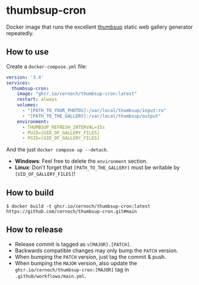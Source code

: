 # thumbsup-cron

Docker image that runs the excellent
[thumbsup](https://github.com/thumbsup/thumbsup)
static web gallery generator repeatedly. 

## How to use

Create a `docker-compose.yml` file:

```yml
version: '3.4'
services:
  thumbsup-cron:
    image: "ghcr.io/cernoch/thumbsup-cron:latest"
    restart: always
    volumes:
      - "[PATH_TO_YOUR_PHOTOS]:/var/local/thumbsup/input:ro"
      - "[PATH_TO_THE_GALLERY]:/var/local/thumbsup/output"
    environment:
      - THUMBSUP_REFRESH_INTERVAL=15s
      - PUID=[UID_OF_GALLERY_FILES]
      - PGID=[GID_OF_GALLERY_FILES]
```

And the just `docker compose up --detach`.

- **Windows**: Feel free to delete the `environment` section.
- **Linux**: Don't forget that `[PATH_TO_THE_GALLERY]` must be writable by `[UID_OF_GALLERY_FILES]`!


## How to build

```
$ docker build -t ghcr.io/cernoch/thumbsup-cron:latest https://github.com/cernoch/thumbsup-cron.git#main
```


## How to release

- Release commit is tagged as `v[MAJOR].[PATCH]`.
- Backwards compatible changes may only bump the `PATCH` version.
- When bumping the `PATCH` version, just tag the commit & push.
- When bumping the `MAJOR` version, also update the `ghcr.io/cernoch/thumbsup-cron:[MAJOR]` tag in `.github/workflows/main.yml`.

